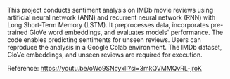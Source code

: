 This project conducts sentiment analysis on IMDb movie reviews using artificial neural network (ANN) and recurrent neural network (RNN) with Long Short-Term Memory (LSTM). It preprocesses data, incorporates pre-trained GloVe word embeddings, and evaluates models' performance. The code enables predicting sentiments for unseen reviews. Users can reproduce the analysis in a Google Colab environment. The IMDb dataset, GloVe embeddings, and unseen reviews are required for execution.


Reference:
https://youtu.be/oWo9SNcyxlI?si=3mkQVMMQvRL-jroK
